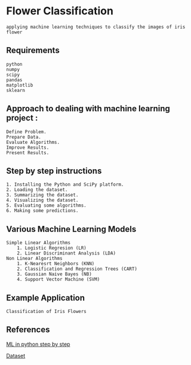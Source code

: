 # Flower Classification
    applying machine learning techniques to classify the images of iris flower


## Requirements
    python 
    numpy 
    scipy
    pandas 
    matplotlib
    sklearn
    
## Approach to dealing with machine learning project : 
	Define Problem.
	Prepare Data.
	Evaluate Algorithms.
	Improve Results.
	Present Results.

## Step by step instructions  
    1. Installing the Python and SciPy platform.
    2. Loading the dataset.
    3. Summarizing the dataset.
    4. Visualizing the dataset.
    5. Evaluating some algorithms.
    6. Making some predictions.

## Various Machine Learning Models 
    Simple Linear Algorithms
        1. Logistic Regresion (LR)
        2. Linear Discriminant Analysis (LDA)
    Non Linear Algorithms
        1. K-Nearesrt Neighbors (KNN)
        2. Classification and Regression Trees (CART)
        3. Gaussian Naive Bayes (NB)
        4. Support Vector Machine (SVM)
         
## Example Application 
    Classification of Iris Flowers
    





## References 
[ML in python step by step](https://machinelearningmastery.com/machine-learning-in-python-step-by-step/)

[Dataset](https://archive.ics.uci.edu/ml/machine-learning-databases/iris/)
   